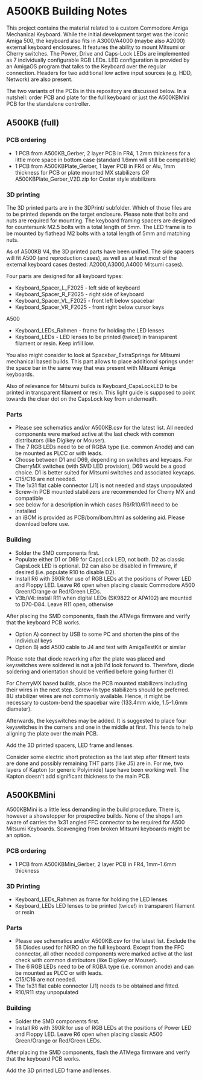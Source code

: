 # A500KB Building Notes
This project contains the material related to a custom Commodore Amiga Mechanical Keyboard. While the initial development target was the iconic Amiga 500, the keyboard also fits in A3000/A4000 (maybe also A2000) external keyboard enclosures. It features the ability to mount Mitsumi or Cherry switches. The Power, Drive and Caps-Lock LEDs are implemented as 7 individually configurable RGB LEDs. LED configuration is provided by an AmigaOS program that talks to the Keyboard over the regular connection. Headers for two additional low active input sources (e.g. HDD, Network) are also present.

The two variants of the PCBs in this repository are discussed below. In a nutshell: order PCB and plate for the full keyboard or just the A500KBMini PCB for the standalone controller.

## A500KB (full)

### PCB ordering

- 1 PCB from A500KB\_Gerber, 2 layer PCB in FR4, 1.2mm thickness for a little more space in bottom case (standard 1.6mm will still be compatible)
- 1 PCB from A500KBPlate\_Gerber, 1 layer PCB in FR4 or Alu, 1mm thickness for PCB or plate mounted MX stabilizers _OR_ A500KBPlate\_Gerber\_V2D.zip for Costar style stabilizers

### 3D printing

The 3D printed parts are in the 3DPrint/ subfolder. Which of those files are to be printed depends on the target enclosure. Please note that bolts and nuts are required for mounting. 
The keyboard framing spacers are designed for countersunk M2.5 bolts with a total length of 5mm. 
The LED frame is to be mounted by flathead M2 bolts with a total length of 5mm and matching nuts.

As of A500KB V4, the 3D printed parts have been unified. The side spacers will fit A500 (and reproduction cases), as well as at least most of the external keyboard cases (tested: A2000,A3000,A4000 Mitsumi cases).

Four parts are designed for all keyboard types: 
- Keyboard\_Spacer\_L\_F2025  - left side of keyboard
- Keyboard\_Spacer\_R\_F2025  - right side of keyboard
- Keyboard\_Spacer\_VL\_F2025 - front left below spacebar
- Keyboard\_Spacer\_VR\_F2025 - front right below cursor keys

A500
- Keyboard\_LEDs\_Rahmen - frame for holding the LED lenses
- Keyboard\_LEDs - LED lenses to be printed (twice!) in transparent filament or resin. Keep infill low.


You also might consider to look at Spacebar\_ExtraSprings for Mitsumi mechanical based builds. This part allows to place additional springs under the space bar in the same way that was present with Mitsumi Amiga keyboards. 

Also of relevance for Mitsumi builds is Keyboard\_CapsLockLED to be printed in transparent filament or resin. This light guide is supposed to point towards the clear dot on the CapsLock key from underneath.

### Parts

- Please see schematics and/or A500KB.csv for the latest list. All needed components were marked active at the last check with common distributors (like Digikey or Mouser).
- The 7 RGB LEDs need to be of RGBA type (i.e. common Anode) and can be mounted as PLCC or with leads.
- Choose between D1 and D69, depending on switches and keycaps. For CherryMX switches (with SMD LED provision), D69 would be a good choice. D1 is better suited for Mitsumi switches and associated keycaps.
- C15/C16 are not needed.
- The 1x31 flat cable connector (J1) is not needed and stays unpopulated
- Screw-In PCB mounted stabilizers are recommended for Cherry MX and compatible
- see below for a description in which cases R6/R10/R11 need to be installed
- an iBOM is provided as PCB/bom/ibom.html as soldering aid. Please download before use.

### Building

- Solder the SMD components first. 
- Populate either D1 or D69 for CapsLock LED, not both. D2 as classic CapsLock LED is optional. D2 can also be disabled in firmware, if desired (i.e. populate R10 to disable D2).
- Install R6 with 390R for use of RGB LEDs at the positions of Power LED and Floppy LED. Leave R6 open when placing classic Commodore A500 Green/Orange or Red/Green LEDs.
- V3b/V4: install R11 when digital LEDs (SK9822 or APA102) are mounted to D70-D84. Leave R11 open, otherwise

After placing the SMD components, flash the ATMega firmware and verify that the keyboard PCB works.
- Option A) connect by USB to some PC and shorten the pins of the individual keys
- Option B) add A500 cable to J4 and test with AmigaTestKit or similar

Please note that diode reworking after the plate was placed and keyswitches were soldered is not a job I'd look forward to. Therefore, diode soldering and orientation should be verified before going further (!)

For CherryMX based builds, place the PCB mounted stabilizers including their wires in the next step. Screw-In type stabilizers should be preferred. 8U stabilizer wires are not commonly available. Hence, it might be necessary to custom-bend the spacebar wire (133.4mm wide, 1.5-1.6mm diameter).

Afterwards, the keyswitches may be added. It is suggested to place four keyswitches in the corners and one in the middle at first. This tends to help aligning the plate over the main PCB. 

Add the 3D printed spacers, LED frame and lenses.

Consider some electric short protection as the last step after fitment tests are done and possibly remaining THT parts (like J5) are in. For me, two layers of Kapton (or generic Polyimide) tape have been working well. The Kapton doesn't add significant thickness to the main PCB.


## A500KBMini

A500KBMini is a little less demanding in the build procedure. There is, however a showstopper for prospective builds. None of the shops I am aware of carries the 1x31 angled FFC connector to be required for A500 Mitsumi Keyboards. Scavenging from broken Mitsumi keyboards might be an option.

### PCB ordering

- 1 PCB from A500KBMini\_Gerber, 2 layer PCB in FR4, 1mm-1.6mm thickness 

### 3D Printing
- Keyboard\_LEDs\_Rahmen as frame for holding the LED lenses
- Keyboard\_LEDs LED lenses to be printed (twice!) in transparent filament or resin

### Parts

- Please see schematics and/or A500KB.csv for the latest list. Exclude the 58 Diodes used for NKRO on the full keyboard. Except from the FFC connector, all other needed components were marked active at the last check with common distributors (like Digikey or Mouser).
- The 6 RGB LEDs need to be of RGBA type (i.e. common anode) and can be mounted as PLCC or with leads.
- C15/C16 are not needed.
- The 1x31 flat cable connector (J1) needs to be obtained and fitted.
- R10/R11 stay unpopulated

### Building

- Solder the SMD components first. 
- Install R6 with 390R for use of RGB LEDs at the positions of Power LED and Floppy LED. Leave R6 open when placing classic A500 Green/Orange or Red/Green LEDs.

After placing the SMD components, flash the ATMega firmware and verify that the keyboard PCB works.

Add the 3D printed LED frame and lenses.



